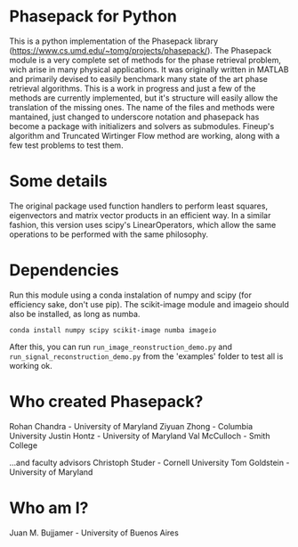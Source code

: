 # Phasepack for Python

This is a python implementation of the Phasepack library (https://www.cs.umd.edu/~tomg/projects/phasepack/).
The Phasepack module is a very complete set of methods for the phase retrieval problem, wich arise in many physical applications. It  was originally written in MATLAB and primarily devised to easily benchmark many state of the art phase retrieval algorithms.
This is a work in progress and just a few of the methods are currently implemented, but it's structure will easily allow the translation of the missing ones. The name of the files and methods were mantained, just changed to underscore notation and phasepack has become a package with initializers and solvers as submodules. Fineup's algorithm and Truncated Wirtinger Flow method are working, along with a few test problems to test them. 

# Some details

The original package used function handlers to perform least squares, eigenvectors and matrix vector products in an efficient way. In a similar fashion, this version uses scipy's LinearOperators, which allow the same operations to be performed with the same philosophy.

# Dependencies
Run this module using a conda instalation of numpy and scipy (for efficiency sake, don't use pip). The scikit-image module and imageio should also be installed, as long as numba.
```
conda install numpy scipy scikit-image numba imageio
```
After this, you can run `run_image_reonstruction_demo.py` and `run_signal_reconstruction_demo.py` from the 'examples' folder to test all is working ok.

# Who created Phasepack?

Rohan Chandra - University of Maryland 
Ziyuan Zhong - Columbia University 
Justin Hontz - University of Maryland 
Val McCulloch - Smith College

…and faculty advisors
Christoph Studer - Cornell University 
Tom Goldstein - University of Maryland 

# Who am I?

Juan M. Bujjamer - University of Buenos Aires
